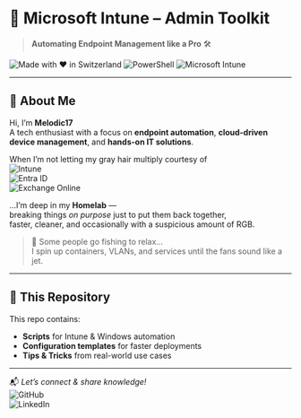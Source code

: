 # 🚀 Microsoft Intune – Admin Toolkit

> **Automating Endpoint Management like a Pro** 🛠️

![Made with ❤️ in Switzerland](https://img.shields.io/badge/Made%20with%20%E2%9D%A4%EF%B8%8F-Switzerland-red)
![PowerShell](https://img.shields.io/badge/Code-PowerShell-2C2C2C?logo=powershell&logoColor=white)
![Microsoft Intune](https://img.shields.io/badge/Platform-Microsoft%20Intune-0078FF?logo=microsoft&logoColor=white)

---

## 👋 About Me

Hi, I’m **Melodic17**  
A tech enthusiast with a focus on **endpoint automation**, **cloud-driven device management**, and **hands-on IT solutions**.  

When I’m not letting my gray hair multiply courtesy of  
![Intune](https://img.shields.io/badge/Intune-0078FF?logo=microsoft&logoColor=white)  
![Entra ID](https://img.shields.io/badge/Entra_ID-3BA55D?logo=microsoftazure&logoColor=white)  
![Exchange Online](https://img.shields.io/badge/Exchange_Online-0A1F44?logo=microsoftoutlook&logoColor=white)  

…I’m deep in my **Homelab** —  
breaking things *on purpose* just to put them back together,  
faster, cleaner, and occasionally with a suspicious amount of RGB.  

> 🎣 Some people go fishing to relax…  
> I spin up containers, VLANs, and services until the fans sound like a jet.

---

## 🎯 This Repository

This repo contains:
- **Scripts** for Intune & Windows automation
- **Configuration templates** for faster deployments
- **Tips & Tricks** from real-world use cases

---

📬 *Let’s connect & share knowledge!*  
![GitHub](https://img.shields.io/badge/GitHub-181717?style=flat&logo=github&logoColor=white)  
![LinkedIn](https://img.shields.io/badge/LinkedIn-0A66C2?style=flat&logo=linkedin&logoColor=white)

